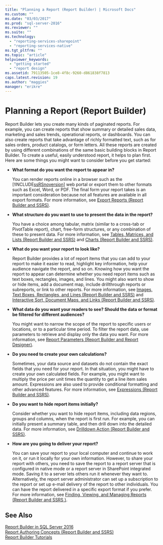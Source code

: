 ```yaml
---
title: "Planning a Report (Report Builder) | Microsoft Docs"
ms.custom: ""
ms.date: "03/03/2017"
ms.prod: "sql-server-2016"
ms.reviewer: ""
ms.suite: ""
ms.technology: 
  - "reporting-services-sharepoint"
  - "reporting-services-native"
ms.tgt_pltfrm: ""
ms.topic: "article"
helpviewer_keywords: 
  - "getting started"
  - "report design"
ms.assetid: 79113505-1ce8-4f8c-9260-d861838f7813
caps.latest.revision: 19
ms.author: "maggies"
manager: "erikre"
---
```

# Planning a Report (Report Builder)
  Report Builder lets you create many kinds of paginated reports. For example, you can create reports that show summary or detailed sales data, marketing and sales trends, operational reports, or dashboards. You can also create reports that take advantage of richly formatted text, such as for sales orders, product catalogs, or form letters. All these reports are created by using different combinations of the same basic building blocks in Report Builder. To create a useful, easily understood report, it helps to plan first. Here are some things you might want to consider before you get started:  
  
-   **What format do you want the report to appear in?**  
  
     You can render reports online in a browser such as the [!INCLUDE[ssRSnoversion](../../a9notintoc/includes/ssrsnoversion-md.md)] web portal or export them to other formats such as Excel, Word, or PDF. The final form your report takes is an important consideration because not all features are available in all export formats. For more information, see [Export Reports &#40;Report Builder and SSRS&#41;](../../reporting-services/report-builder/export-reports-report-builder-and-ssrs.md).  
  
-   **What structure do you want to use to present the data in the report?**  
  
     You have a choice among tabular, matrix (similar to a cross-tab or PivotTable report), chart, free-form structures, or any combination of these to present data. For more information, see [Tables, Matrices, and Lists &#40;Report Builder and SSRS&#41;](../../reporting-services/report-design/tables-matrices-and-lists-report-builder-and-ssrs.md) and [Charts &#40;Report Builder and SSRS&#41;](../../reporting-services/report-design/charts-report-builder-and-ssrs.md).  
  
-   **What do you want your report to look like?**  
  
     Report Builder provides a lot of report items that you can add to your report to make it easier to read, highlight key information, help your audience navigate the report, and so on. Knowing how you want the report to appear can determine whether you need report items such as text boxes, rectangles, images, and lines. You might also want to show or hide items, add a document map, include drillthrough reports or subreports, or link to other reports. For more information, see [Images, Text Boxes, Rectangles, and Lines &#40;Report Builder and SSRS&#41;](../../reporting-services/report-design/images-text-boxes-rectangles-and-lines-report-builder-and-ssrs.md) and [Interactive Sort, Document Maps, and Links &#40;Report Builder and SSRS&#41;](../../reporting-services/report-design/interactive-sort-document-maps-and-links-report-builder-and-ssrs.md).  
  
-   **What data do you want your readers to see? Should the data or format be filtered for different audiences?**  
  
     You might want to narrow the scope of the report to specific users or locations, or to a particular time period. To filter the report data, use parameters to retrieve and display only the data you want. For more information, see [Report Parameters &#40;Report Builder and Report Designer&#41;](../../reporting-services/report-design/report-parameters-report-builder-and-report-designer.md).  
  
-   **Do you need to create your own calculations?**  
  
     Sometimes, your data source and datasets do not contain the exact fields that you need for your report. In that situation, you might have to create your own calculated fields. For example, you might want to multiply the price per unit times the quantity to get a line item sales amount. Expressions are also used to provide conditional formatting and other advanced features. For more information, see [Expressions &#40;Report Builder and SSRS&#41;](../../reporting-services/report-design/expressions-report-builder-and-ssrs.md).  
  
-   **Do you want to hide report items initially?**  
  
     Consider whether you want to hide report items, including data regions, groups and columns, when the report is first run. For example, you can initially present a summary table, and then drill down into the detailed data. For more information, see [Drilldown Action &#40;Report Builder and SSRS&#41;](../../reporting-services/report-design/drilldown-action-report-builder-and-ssrs.md).  
  
-   **How are you going to deliver your report?**  
  
     You can save your report to your local computer and continue to work on it, or run it locally for your own information. However, to share your report with others, you need to save the report to a report server that is configured in native mode or a report server in SharePoint integrated mode. Saving it to a server lets others run it whenever they want to. Alternatively, the report server administrator can set up a subscription to the report or set up e-mail delivery of the report to other individuals. You can have the report delivered in a specific export format if you prefer. For more information, see [Finding, Viewing, and Managing Reports &#40;Report Builder and SSRS &#41;](../../reporting-services/report-builder/finding-viewing-and-managing-reports-report-builder-and-ssrs.md).  
  
## See Also  
 [Report Builder in SQL Server 2016](../../reporting-services/report-builder/report-builder-in-sql-server-2016.md)   
 [Report Authoring Concepts &#40;Report Builder and SSRS&#41;](../../reporting-services/report-design/report-authoring-concepts-report-builder-and-ssrs.md)   
 [Report Builder Tutorials](../../reporting-services/tutorials/report-builder-tutorials.md)  
  
  